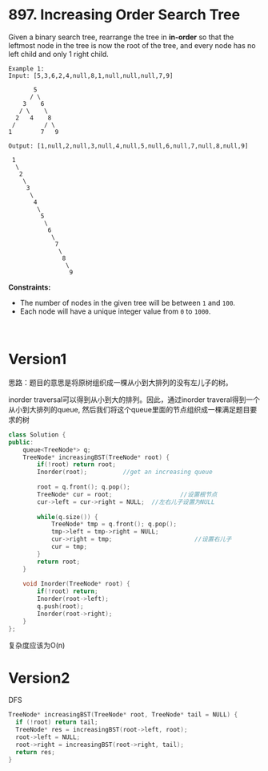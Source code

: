 # 897. Increasing Order Search Tree

Given a binary search tree, rearrange the tree in **in-order** so that the leftmost node in the tree is now the root of the tree, and every node has no left child and only 1 right child.

```
Example 1:
Input: [5,3,6,2,4,null,8,1,null,null,null,7,9]

       5
      / \
    3    6
   / \    \
  2   4    8
 /        / \ 
1        7   9

Output: [1,null,2,null,3,null,4,null,5,null,6,null,7,null,8,null,9]

 1
  \
   2
    \
     3
      \
       4
        \
         5
          \
           6
            \
             7
              \
               8
                \
                 9 
```

**Constraints:**

- The number of nodes in the given tree will be between `1` and `100`.
- Each node will have a unique integer value from `0` to `1000`.



<br>

# Version1

思路：题目的意思是将原树组织成一棵从小到大排列的没有左儿子的树。

inorder traversal可以得到从小到大的排列。因此，通过inorder traveral得到一个从小到大排列的queue, 然后我们将这个queue里面的节点组织成一棵满足题目要求的树

```cpp
class Solution {
public:
    queue<TreeNode*> q;
    TreeNode* increasingBST(TreeNode* root) {
        if(!root) return root;
        Inorder(root);          //get an increasing queue
        
        root = q.front(); q.pop();
        TreeNode* cur = root; 					//设置根节点
        cur->left = cur->right = NULL;	//左右儿子设置为NULL
        
        while(q.size()) {
            TreeNode* tmp = q.front(); q.pop();
            tmp->left = tmp->right = NULL;
            cur->right = tmp;						//设置右儿子
            cur = tmp;
        }
        return root;
    }
    
    void Inorder(TreeNode* root) {
        if(!root) return;
        Inorder(root->left);
        q.push(root);
        Inorder(root->right);
    }
};
```

复杂度应该为O(n)

# Version2

DFS

```cpp
TreeNode* increasingBST(TreeNode* root, TreeNode* tail = NULL) {
  if (!root) return tail;
  TreeNode* res = increasingBST(root->left, root);
  root->left = NULL;
  root->right = increasingBST(root->right, tail);
  return res;
}
```

